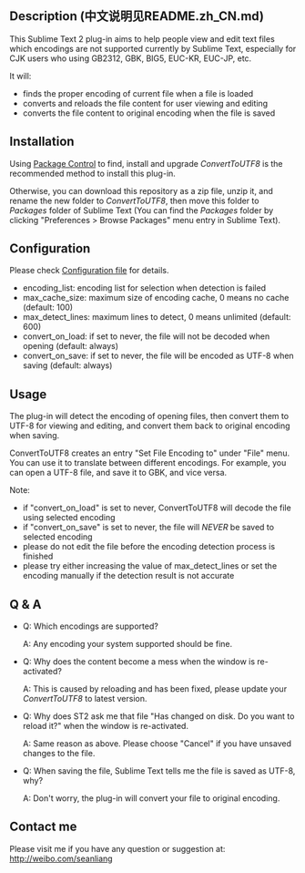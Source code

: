 Description (中文说明见README.zh_CN.md)
------------------
This Sublime Text 2 plug-in aims to help people view and edit text files which encodings are not supported currently by Sublime Text, especially for CJK users who using GB2312, GBK, BIG5, EUC-KR, EUC-JP, etc.

It will:
* finds the proper encoding of current file when a file is loaded
* converts and reloads the file content for user viewing and editing
* converts the file content to original encoding when the file is saved

Installation
------------------
Using [Package Control](http://wbond.net/sublime_packages/package_control) to find, install and upgrade *ConvertToUTF8* is the recommended method to install this plug-in.

Otherwise, you can download this repository as a zip file, unzip it, and rename the new folder to *ConvertToUTF8*, then move this folder to *Packages* folder of Sublime Text (You can find the *Packages* folder by clicking "Preferences > Browse Packages" menu entry in Sublime Text).

Configuration
------------------
Please check [Configuration file](ConvertToUTF8.sublime-settings) for details.
* encoding_list: encoding list for selection when detection is failed
* max_cache_size: maximum size of encoding cache, 0 means no cache (default: 100)
* max_detect_lines: maximum lines to detect, 0 means unlimited (default: 600)
* convert_on_load: if set to never, the file will not be decoded when opening (default: always)
* convert_on_save: if set to never, the file will be encoded as UTF-8 when saving (default: always)

Usage
------------------
The plug-in will detect the encoding of opening files, then convert them to UTF-8 for viewing and editing, and convert them back to original encoding when saving.

ConvertToUTF8 creates an entry "Set File Encoding to" under "File" menu. You can use it to translate between different encodings. For example, you can open a UTF-8 file, and save it to GBK, and vice versa.

Note:
* if "convert_on_load" is set to never, ConvertToUTF8 will decode the file using selected encoding
* if "convert_on_save" is set to never, the file will *NEVER* be saved to selected encoding
* please do not edit the file before the encoding detection process is finished
* please try either increasing the value of max_detect_lines or set the encoding manually if the detection result is not accurate


Q & A
------------------
* Q: Which encodings are supported?

  A: Any encoding your system supported should be fine.

* Q: Why does the content become a mess when the window is re-activated?

  A: This is caused by reloading and has been fixed, please update your *ConvertToUTF8* to latest version.

* Q: Why does ST2 ask me that file "Has changed on disk. Do you want to reload it?" when the window is re-activated.

  A: Same reason as above. Please choose "Cancel" if you have unsaved changes to the file.

* Q: When saving the file, Sublime Text tells me the file is saved as UTF-8, why?

  A: Don't worry, the plug-in will convert your file to original encoding.

Contact me
------------------
Please visit me if you have any question or suggestion at: http://weibo.com/seanliang
